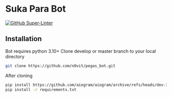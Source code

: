 # Suka Para Bot
[![GitHub Super-Linter](https://github.com/n0vit/pegas_bot/workflows/Lint%20Code%20Base/badge.svg)](https://github.com/marketplace/actions/super-linter)




## Installation
Bot requires python 3.10+
Clone develop or master branch to your local directory
```sh
git clone https://github.com/n0vit/pegas_bot.git
```
After cloning
```sh
pip install https://github.com/aiogram/aiogram/archive/refs/heads/dev-3.x.zip
pip install -r requirements.txt
```
